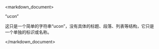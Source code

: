 <markdown_document>

“ucon”

这只是一个简单的字符串“ucon”，没有具体的标题、段落、列表等结构，它只是一个单独的标识或名称。

</markdown_document>